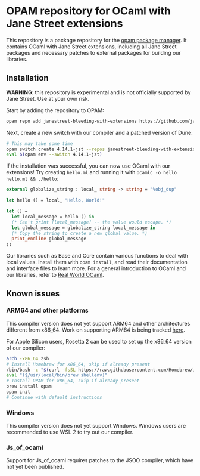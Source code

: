 # OPAM repository for OCaml with Jane Street extensions

This repository is a package repository for the [opam package manager](https://opam.ocaml.org). It contains OCaml with Jane Street extensions,
including all Jane Street packages and necessary patches to external packages for building our libraries.

## Installation

**WARNING**: this repository is experimental and is not officially supported by Jane Street. Use at your own risk.

Start by adding the repository to OPAM:

```sh
opam repo add janestreet-bleeding-with-extensions https://github.com/janestreet/opam-repository.git#with-extensions --dont-select
```

Next, create a new switch with our compiler and a patched version of Dune:

```sh
# This may take some time
opam switch create 4.14.1-jst --repos janestreet-bleeding-with-extensions,default --packages ocaml-base-compiler=4.14.1-18,dune=3.10.0
eval $(opam env --switch 4.14.1-jst)
```

If the installation was successful, you can now use OCaml with our extensions! Try creating `hello.ml` and running it with `ocamlc -o hello hello.ml && ./hello`:

```ocaml
external globalize_string : local_ string -> string = "%obj_dup"

let hello () = local_ "Hello, World!"

let () =
  let local_message = hello () in
  (* Can't print [local_message] -- the value would escape. *)
  let global_message = globalize_string local_message in
  (* Copy the string to create a new global value. *)
  print_endline global_message
;;
```

Our libraries such as Base and Core contain various functions to deal with local values. Install them with `opam install`,
and read their documentation and interface files to learn more. For a general introduction to OCaml and our libraries,
refer to [Real World OCaml](https://dev.realworldocaml.org/index.html).

## Known issues

### ARM64 and other platforms

This compiler version does not yet support ARM64 and other architectures different from x86_64.
Work on supporting ARM64 is being tracked [here](https://github.com/ocaml-flambda/flambda-backend/pull/1691).

For Apple Silicon users, Rosetta 2 can be used to set up the x86_64 version of our compiler:

```sh
arch -x86_64 zsh
# Install Homebrew for x86_64, skip if already present
/bin/bash -c "$(curl -fsSL https://raw.githubusercontent.com/Homebrew/install/HEAD/install.sh)"
eval "($/usr/local/bin/brew shellenv)"
# Install OPAM for x86_64, skip if already present
brew install opam
opam init
# Continue with default instructions
```

### Windows

This compiler version does not yet support Windows. Windows users are recommended to use WSL 2 to try out our compiler.

### Js_of_ocaml

Support for Js_of_ocaml requires patches to the JSOO compiler, which have not yet been published.
